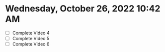 # Wednesday, October 26, 2022 10:42 AM
- [ ] Complete Video 4
- [ ] Complete Video 5
- [ ] Complete Video 6
